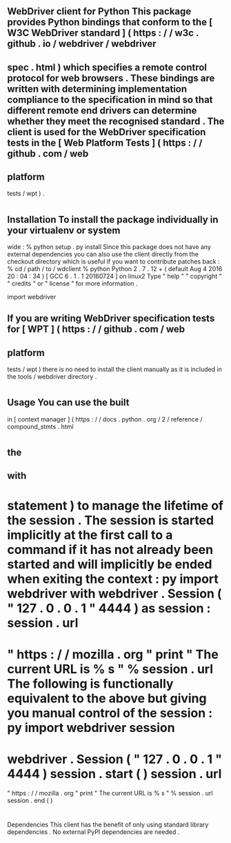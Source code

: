 #
WebDriver
client
for
Python
This
package
provides
Python
bindings
that
conform
to
the
[
W3C
WebDriver
standard
]
(
https
:
/
/
w3c
.
github
.
io
/
webdriver
/
webdriver
-
spec
.
html
)
which
specifies
a
remote
control
protocol
for
web
browsers
.
These
bindings
are
written
with
determining
implementation
compliance
to
the
specification
in
mind
so
that
different
remote
end
drivers
can
determine
whether
they
meet
the
recognised
standard
.
The
client
is
used
for
the
WebDriver
specification
tests
in
the
[
Web
Platform
Tests
]
(
https
:
/
/
github
.
com
/
web
-
platform
-
tests
/
wpt
)
.
#
#
Installation
To
install
the
package
individually
in
your
virtualenv
or
system
-
wide
:
%
python
setup
.
py
install
Since
this
package
does
not
have
any
external
dependencies
you
can
also
use
the
client
directly
from
the
checkout
directory
which
is
useful
if
you
want
to
contribute
patches
back
:
%
cd
/
path
/
to
/
wdclient
%
python
Python
2
.
7
.
12
+
(
default
Aug
4
2016
20
:
04
:
34
)
[
GCC
6
.
1
.
1
20160724
]
on
linux2
Type
"
help
"
"
copyright
"
"
credits
"
or
"
license
"
for
more
information
.
>
>
>
import
webdriver
>
>
>
If
you
are
writing
WebDriver
specification
tests
for
[
WPT
]
(
https
:
/
/
github
.
com
/
web
-
platform
-
tests
/
wpt
)
there
is
no
need
to
install
the
client
manually
as
it
is
included
in
the
tools
/
webdriver
directory
.
#
#
Usage
You
can
use
the
built
-
in
[
context
manager
]
(
https
:
/
/
docs
.
python
.
org
/
2
/
reference
/
compound_stmts
.
html
#
the
-
with
-
statement
)
to
manage
the
lifetime
of
the
session
.
The
session
is
started
implicitly
at
the
first
call
to
a
command
if
it
has
not
already
been
started
and
will
implicitly
be
ended
when
exiting
the
context
:
py
import
webdriver
with
webdriver
.
Session
(
"
127
.
0
.
0
.
1
"
4444
)
as
session
:
session
.
url
=
"
https
:
/
/
mozilla
.
org
"
print
"
The
current
URL
is
%
s
"
%
session
.
url
The
following
is
functionally
equivalent
to
the
above
but
giving
you
manual
control
of
the
session
:
py
import
webdriver
session
=
webdriver
.
Session
(
"
127
.
0
.
0
.
1
"
4444
)
session
.
start
(
)
session
.
url
=
"
https
:
/
/
mozilla
.
org
"
print
"
The
current
URL
is
%
s
"
%
session
.
url
session
.
end
(
)
#
#
Dependencies
This
client
has
the
benefit
of
only
using
standard
library
dependencies
.
No
external
PyPI
dependencies
are
needed
.
